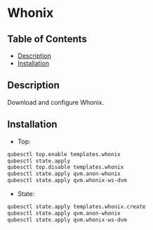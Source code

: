 # Whonix

## Table of Contents

* [Description](#description)
* [Installation](#installation)

## Description

Download and configure Whonix.

## Installation

- Top:
```sh
qubesctl top.enable templates.whonix
qubesctl state.apply
qubesctl top.disable templates.whonix
qubesctl state.apply qvm.anon-whonix
qubesctl state.apply qvm.whonix-ws-dvm
```
- State:
```sh
qubesctl state.apply templates.whonix.create
qubesctl state.apply qvm.anon-whonix
qubesctl state.apply qvm.whonix-ws-dvm
```
